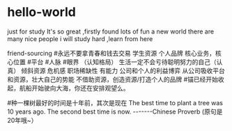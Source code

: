 # hello-world
just for study
It's so great ,firstly found lots of fun
a new world 
there are many nice people
i will study hard ,learn from here









friend-sourcing
#永远不要拿青春和钱去交易
学生资源
个人品牌
核心业务，核心位置
#平台
#人脉
#眼界
（认知格局）
生活一定不会亏待聪明努力的自己（认真）
倾斜资源
危机感
职场稀缺性
有能力
公司和个人的利益博弈
从公司吸收平台和资源，壮大自己的势能
不借助资源，创造资源/打造个人的品牌
#锚已经开始收起，航船开始驶向大海，你还在安排观望么。


#种一棵树最好的时间是十年前，其次是现在
The best time to plant a tree was 10 years ago. The second best time is now. -------Chinese Proverb
(原句是20年哦~）
